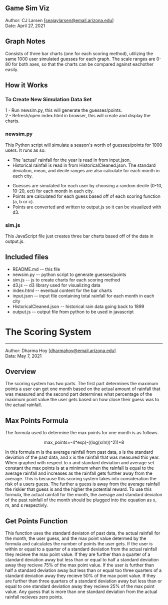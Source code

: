 Game Sim Viz
------------

Author: CJ Larsen [seajaylarsen@email.arizona.edu]<br/>
Date: April 27, 2021

## Graph Notes

Consists of three bar charts (one for each scoring method), utilizing the same 1000 user simulated guesses for each graph. The scale ranges are 0-80 for both axes, so that the charts can be compared against eachother easily.

## How it Works

### To Create New Simulation Data Set

1 - Run newsim.py, this will generate the guesses/points.<br/>
2 - Refresh/open index.html in browser, this will create and display the charts.

### newsim.py

This Python script will simulate a season's worth of guesses/points for 1000 users. It runs as so:<br/>
* The 'actual' rainfall for the year is read in from input.json.
* Historical rainfall is read in from HistoricalCleaned.json. The standard deviation, mean, and decile ranges are also calculate for each month in each city.
- Guesses are simulated for each user by choosing a random decile (0-10, 10-20, ect) for each month in each city.
- Points are calculated for each guess based off of each scoring function (a, b or c).
- Points are converted and written to output.js so it can be visualized with d3.

### sim.js

This JavaScript file just creates three bar charts based off of the data in output.js.

## Included files

* README.md -- this file
* newsim.py -- python script to generate guesses/points
* sim.js -- js to create charts for each scoring method
* d3.js -- d3 library used for visualizing data
* index.html -- eventual content for the bar charts
* input.json -- input file containing total rainfall for each month in each city
* HistoricalCleaned.json -- historical rain data going back to 1899
* output.js -- output file from python to be used in javascript


# The Scoring System
------------------

Author: Dharma Hoy [dharmahoy@email.arizona.edu]<br/>
Data: May 7, 2021

## Overview

The scoring system has two parts. The first part determines the maximum points a user can get one month based on the actual amount of rainfall that was measured and the second part determines what percentage of the maximum point value the user gets based on how close their guess was to the actual rainfall. 

## Max Points Formula

The formula used to determine the max points for one month is as follows. 

<p align="center">  
max_points=-4*exp(-((log(x/m))^2))+8

In this formula m is the average rainfall from past data, s is the standard deviation of the past data, and x is the rainfall that was measured this year. When graphed with respect to x and standard deviation and average set constant the max points is at a minimum when the rainfall is equal to the average rainfall and increases as the rainfall gets further away from the average. This is because this scoring system takes into consideration the risk of a users guess. The further a guess is away from the average rainfall the riskier that guess is and the higher the potential reward. To use this formula, the actual rainfall for the month, the average and standard deviaton of the past rainfall of the month should be plugged into the equation as x, m, and s respectivly. 

## Get Points Function
This function uses the standard deviaton of past data, the actual rainfall for the month, the user guess, and the max point value determed by the formula and calculates the number of points the user gets. If the user is within or equal to a quarter of a standard deviation from the actual rainfall they recieve the max point value. If they are further than a quarter of a standard deviation away but less than or equal to half a standard deviation away they recieve 75% of the max point value. If the user is further than half a standard deviation away but less than or equal too three quarters of a standard deviation away they recieve 50% of the max point value. If they are further than three quarters of a standard deviation away but less than or equal to one standard deviation away they recieve 25% of the max point value. Any guess that is more than one standard deviation from the actual rainfall recieves zero points.
